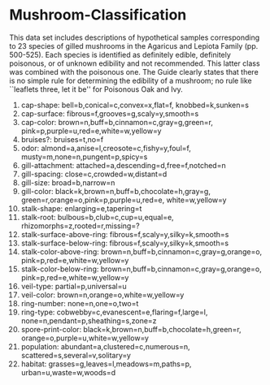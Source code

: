 # Mushroom-Classification
This data set includes descriptions of hypothetical samples corresponding to 23 species of gilled mushrooms in the Agaricus and Lepiota Family (pp. 500-525). Each species is identified as definitely edible, definitely poisonous, or of unknown edibility and not recommended. This latter class was combined with the poisonous one. The Guide clearly states that there is no simple rule for determining the edibility of a mushroom; no rule like ``leaflets three, let it be'' for Poisonous Oak and Ivy.

1. cap-shape: bell=b,conical=c,convex=x,flat=f, knobbed=k,sunken=s 
2. cap-surface: fibrous=f,grooves=g,scaly=y,smooth=s 
3. cap-color: brown=n,buff=b,cinnamon=c,gray=g,green=r, pink=p,purple=u,red=e,white=w,yellow=y 
4. bruises?: bruises=t,no=f 
5. odor: almond=a,anise=l,creosote=c,fishy=y,foul=f, musty=m,none=n,pungent=p,spicy=s 
6. gill-attachment: attached=a,descending=d,free=f,notched=n 
7. gill-spacing: close=c,crowded=w,distant=d 
8. gill-size: broad=b,narrow=n 
9. gill-color: black=k,brown=n,buff=b,chocolate=h,gray=g, green=r,orange=o,pink=p,purple=u,red=e, white=w,yellow=y 
10. stalk-shape: enlarging=e,tapering=t 
11. stalk-root: bulbous=b,club=c,cup=u,equal=e, rhizomorphs=z,rooted=r,missing=? 
12. stalk-surface-above-ring: fibrous=f,scaly=y,silky=k,smooth=s 
13. stalk-surface-below-ring: fibrous=f,scaly=y,silky=k,smooth=s 
14. stalk-color-above-ring: brown=n,buff=b,cinnamon=c,gray=g,orange=o, pink=p,red=e,white=w,yellow=y 
15. stalk-color-below-ring: brown=n,buff=b,cinnamon=c,gray=g,orange=o, pink=p,red=e,white=w,yellow=y 
16. veil-type: partial=p,universal=u 
17. veil-color: brown=n,orange=o,white=w,yellow=y 
18. ring-number: none=n,one=o,two=t 
19. ring-type: cobwebby=c,evanescent=e,flaring=f,large=l, none=n,pendant=p,sheathing=s,zone=z 
20. spore-print-color: black=k,brown=n,buff=b,chocolate=h,green=r, orange=o,purple=u,white=w,yellow=y 
21. population: abundant=a,clustered=c,numerous=n, scattered=s,several=v,solitary=y 
22. habitat: grasses=g,leaves=l,meadows=m,paths=p, urban=u,waste=w,woods=d

